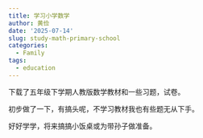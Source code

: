 ```yaml
---
title: 学习小学数学
author: 黄俭
date: '2025-07-14'
slug: study-math-primary-school
categories:
  - Family
tags:
  - education
---
```


下载了五年级下学期人教版数学教材和一些习题，试卷。

初步做了一下，有搞头呢，不学习教材我也有些题无从下手。

好好学学，将来搞搞小饭桌或为带孙子做准备。